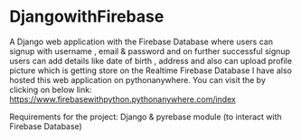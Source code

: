 # DjangowithFirebase
A Django web application with the Firebase Database where users can signup with username , email &amp; password  and on further successful signup users can add details like date of birth , address and also can upload profile picture which is getting store on the Realtime Firebase Database
I have also hosted this web application on pythonanywhere.
You can visit the by clicking on below link:
https://www.firebasewithpython.pythonanywhere.com/index

Requirements for the project:
Django & pyrebase module (to interact with Firebase Database)
